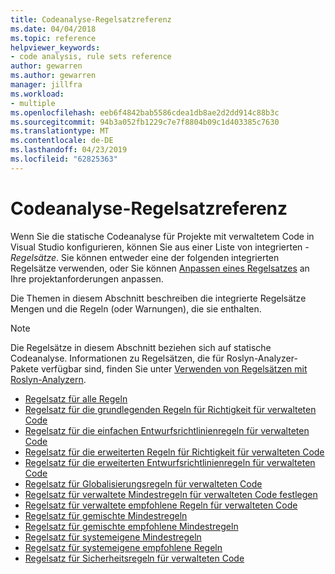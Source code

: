 ```yaml
---
title: Codeanalyse-Regelsatzreferenz
ms.date: 04/04/2018
ms.topic: reference
helpviewer_keywords:
- code analysis, rule sets reference
author: gewarren
ms.author: gewarren
manager: jillfra
ms.workload:
- multiple
ms.openlocfilehash: eeb6f4842bab5586cdea1db8ae2d2dd914c88b3c
ms.sourcegitcommit: 94b3a052fb1229c7e7f8804b09c1d403385c7630
ms.translationtype: MT
ms.contentlocale: de-DE
ms.lasthandoff: 04/23/2019
ms.locfileid: "62825363"
---
```

# <a name="code-analysis-rule-set-reference"></a>Codeanalyse-Regelsatzreferenz

Wenn Sie die statische Codeanalyse für Projekte mit verwaltetem Code in Visual Studio konfigurieren, können Sie aus einer Liste von integrierten *-Regelsätze*. Sie können entweder eine der folgenden integrierten Regelsätze verwenden, oder Sie können [Anpassen eines Regelsatzes](../code-quality/how-to-create-a-custom-rule-set.md) an Ihre projektanforderungen anpassen.

Die Themen in diesem Abschnitt beschreiben die integrierte Regelsätze Mengen und die Regeln (oder Warnungen), die sie enthalten.

> [!NOTE]
> Die Regelsätze in diesem Abschnitt beziehen sich auf statische Codeanalyse. Informationen zu Regelsätzen, die für Roslyn-Analyzer-Pakete verfügbar sind, finden Sie unter [Verwenden von Regelsätzen mit Roslyn-Analyzern](analyzer-rule-sets.md).

- [Regelsatz für alle Regeln](all-rules-rule-set.md)
- [Regelsatz für die grundlegenden Regeln für Richtigkeit für verwalteten Code](basic-correctness-rules-rule-set-for-managed-code.md)
- [Regelsatz für die einfachen Entwurfsrichtlinienregeln für verwalteten Code](basic-design-guideline-rules-rule-set-for-managed-code.md)
- [Regelsatz für die erweiterten Regeln für Richtigkeit für verwalteten Code](extended-correctness-rules-rule-set-for-managed-code.md)
- [Regelsatz für die erweiterten Entwurfsrichtlinienregeln für verwalteten Code](extended-design-guidelines-rules-rule-set-for-managed-code.md)
- [Regelsatz für Globalisierungsregeln für verwalteten Code](globalization-rules-rule-set-for-managed-code.md)
- [Regelsatz für verwaltete Mindestregeln für verwalteten Code festlegen](managed-minimum-rules-rule-set-for-managed-code.md)
- [Regelsatz für verwaltete empfohlene Regeln für verwalteten Code](managed-recommended-rules-rule-set-for-managed-code.md)
- [Regelsatz für gemischte Mindestregeln](mixed-minimum-rules-rule-set.md)
- [Regelsatz für gemischte empfohlene Mindestregeln](mixed-recommended-rules-rule-set.md)
- [Regelsatz für systemeigene Mindestregeln](native-minimum-rules-rule-set.md)
- [Regelsatz für systemeigene empfohlene Regeln](native-recommended-rules-rule-set.md)
- [Regelsatz für Sicherheitsregeln für verwalteten Code](security-rules-rule-set-for-managed-code.md)
